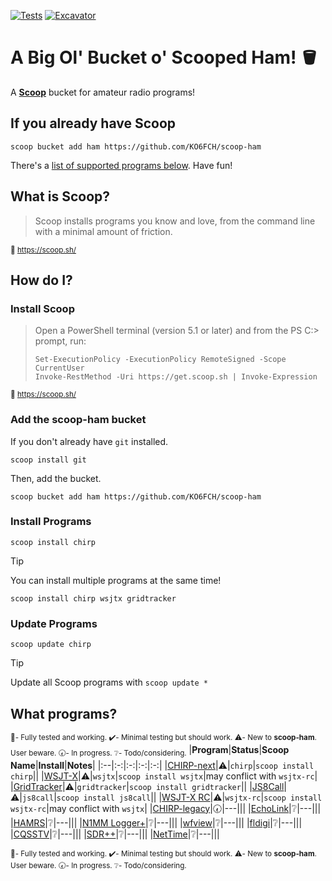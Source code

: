 [![Tests](https://github.com/KO6FCH/scoop-ham/actions/workflows/ci.yml/badge.svg)](https://github.com/KO6FCH/scoop-ham/actions/workflows/ci.yml) [![Excavator](https://github.com/KO6FCH/scoop-ham/actions/workflows/excavator.yml/badge.svg)](https://github.com/KO6FCH/scoop-ham/actions/workflows/excavator.yml)
# A Big Ol' Bucket o' Scooped Ham! 🪣
A **[Scoop](https://scoop.sh/)** bucket for amateur radio programs!
## If you already have Scoop
```pwsh
scoop bucket add ham https://github.com/KO6FCH/scoop-ham
```
There's a [list of supported programs below](#scoop-ham.programs). Have fun!
## What is Scoop?
> Scoop installs programs you know and love, from the command line with a minimal amount of friction.

<sup>:link: https://scoop.sh/</sup>
## How do I?
### Install Scoop
> Open a PowerShell terminal (version 5.1 or later) and from the PS C:\> prompt, run:
> ```pwsh
> Set-ExecutionPolicy -ExecutionPolicy RemoteSigned -Scope CurrentUser
> Invoke-RestMethod -Uri https://get.scoop.sh | Invoke-Expression
> ```
<sup>:link: https://scoop.sh/</sup>
### Add the **scoop-ham** bucket
If you don't already have `git` installed.
```pwsh
scoop install git
```
Then, add the bucket.
```pwsh
scoop bucket add ham https://github.com/KO6FCH/scoop-ham
```
### Install Programs
```pwsh
scoop install chirp
```
> [!TIP]
> You can install multiple programs at the same time!
>
> `scoop install chirp wsjtx gridtracker`

### Update Programs
```pwsh
scoop update chirp
```
> [!TIP]
> Update all Scoop programs with `scoop update *`

## <a name="scoop-ham.programs">What programs?</a>
<sub>:100:- Fully tested and working. :heavy_check_mark:- Minimal testing but should work. :warning:- New to **scoop-ham**. User beware. :clock730:- In progress. :grey_question:- Todo/considering.</sub>
|**Program**|**Status**|**Scoop Name**|**Install**|**Notes**|
|:--|:-:|:-:|:-:|:-:|
|[CHIRP-next](https://chirpmyradio.com/)|:warning:|`chirp`|`scoop install chirp`||
|[WSJT-X](https://wsjt.sourceforge.io/wsjtx.html)|:warning:|`wsjtx`|`scoop install wsjtx`|may conflict with `wsjtx-rc`|
|[GridTracker](https://gridtracker.org)|:warning:|`gridtracker`|`scoop install gridtracker`||
|[JS8Call](http://js8call.com/)|:warning:|`js8call`|`scoop install js8call`||
|[WSJT-X RC](https://wsjt.sourceforge.io/wsjtx.html)|:warning:|`wsjtx-rc`|`scoop install wsjtx-rc`|may conflict with `wsjtx`|
|[CHIRP-legacy](https://chirpmyradio.com/)|:clock730:|---|||
|[EchoLink](https://www.echolink.org/)|:grey_question:|---|||
|[HAMRS](https://hamrs.app/)|:grey_question:|---|||
|[N1MM Logger+](https://n1mmwp.hamdocs.com/)|:grey_question:|---|||
|[wfview](https://wfview.org/)|:grey_question:|---|||
|[fldigi](http://www.w1hkj.com/)|:grey_question:|---|||
|[CQSSTV](https://www.cqsstv.com/)|:grey_question:|---|||
|[SDR++](https://www.sdrpp.org/)|:grey_question:|---|||
|[NetTime](https://www.timesynctool.com/)|:grey_question:|---|||

<sup>:100:- Fully tested and working. :heavy_check_mark:- Minimal testing but should work. :warning:- New to **scoop-ham**. User beware. :clock730:- In progress. :grey_question:- Todo/considering.</sup>
